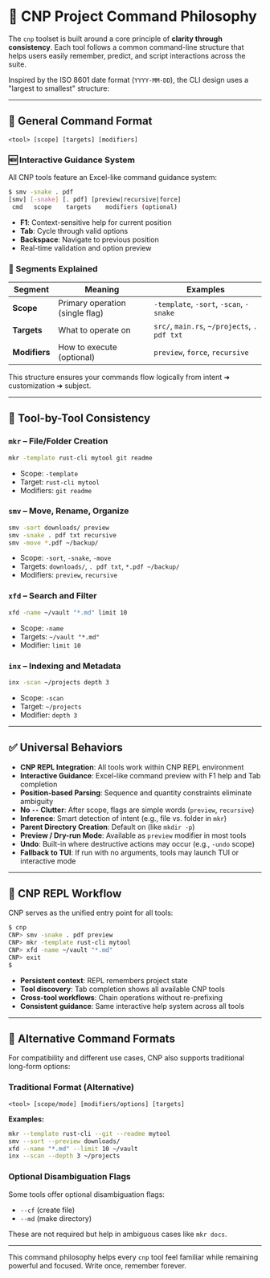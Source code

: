 # 📐 CNP Project Command Philosophy

The `cnp` toolset is built around a core principle of **clarity through consistency**. Each tool follows a common command-line structure that helps users easily remember, predict, and script interactions across the suite.

Inspired by the ISO 8601 date format (`YYYY-MM-DD`), the CLI design uses a "largest to smallest" structure:

---

## 🧭 General Command Format

```
<tool> [scope] [targets] [modifiers]
```

### 🆕 Interactive Guidance System

All CNP tools feature an Excel-like command guidance system:

```bash
$ smv -snake . pdf
[smv] [-snake] [. pdf] [preview|recursive|force]
 cmd   scope    targets    modifiers (optional)
```

- **F1**: Context-sensitive help for current position
- **Tab**: Cycle through valid options
- **Backspace**: Navigate to previous position
- Real-time validation and option preview

### 🔄 Segments Explained

| Segment        | Meaning                               | Examples                                      |
| -------------- | ------------------------------------- | --------------------------------------------- |
| **Scope** | Primary operation (single flag)       | `-template`, `-sort`, `-scan`, `-snake` |
| **Targets**    | What to operate on | `src/`, `main.rs`, `~/projects`, `. pdf txt`               |
| **Modifiers**  | How to execute (optional)          | `preview`, `force`, `recursive`          |

This structure ensures your commands flow logically from intent ➜ customization ➜ subject.

---

## 🧩 Tool-by-Tool Consistency

### `mkr` – File/Folder Creation

```sh
mkr -template rust-cli mytool git readme
```

* Scope: `-template`
* Target: `rust-cli mytool`
* Modifiers: `git readme`

### `smv` – Move, Rename, Organize

```sh
smv -sort downloads/ preview
smv -snake . pdf txt recursive
smv -move *.pdf ~/backup/
```

* Scope: `-sort`, `-snake`, `-move`
* Targets: `downloads/`, `. pdf txt`, `*.pdf ~/backup/`
* Modifiers: `preview`, `recursive`

### `xfd` – Search and Filter

```sh
xfd -name ~/vault "*.md" limit 10
```

* Scope: `-name`
* Targets: `~/vault "*.md"`
* Modifier: `limit 10`

### `inx` – Indexing and Metadata

```sh
inx -scan ~/projects depth 3
```

* Scope: `-scan`
* Target: `~/projects`
* Modifier: `depth 3`

---

## ✅ Universal Behaviors

* **CNP REPL Integration**: All tools work within CNP REPL environment
* **Interactive Guidance**: Excel-like command preview with F1 help and Tab completion
* **Position-based Parsing**: Sequence and quantity constraints eliminate ambiguity
* **No `--` Clutter**: After scope, flags are simple words (`preview`, `recursive`)
* **Inference**: Smart detection of intent (e.g., file vs. folder in `mkr`)
* **Parent Directory Creation**: Default on (like `mkdir -p`)
* **Preview / Dry-run Mode**: Available as `preview` modifier in most tools
* **Undo**: Built-in where destructive actions may occur (e.g., `-undo` scope)
* **Fallback to TUI**: If run with no arguments, tools may launch TUI or interactive mode

---

## 🔁 CNP REPL Workflow

CNP serves as the unified entry point for all tools:

```bash
$ cnp
CNP> smv -snake . pdf preview
CNP> mkr -template rust-cli mytool
CNP> xfd -name ~/vault "*.md"
CNP> exit
$
```

* **Persistent context**: REPL remembers project state
* **Tool discovery**: Tab completion shows all available CNP tools
* **Cross-tool workflows**: Chain operations without re-prefixing
* **Consistent guidance**: Same interactive help system across all tools

---

## 🔁 Alternative Command Formats

For compatibility and different use cases, CNP also supports traditional long-form options:

### Traditional Format (Alternative)

```
<tool> [scope/mode] [modifiers/options] [targets]
```

**Examples:**
```sh
mkr --template rust-cli --git --readme mytool
smv --sort --preview downloads/
xfd --name "*.md" --limit 10 ~/vault
inx --scan --depth 3 ~/projects
```

### Optional Disambiguation Flags

Some tools offer optional disambiguation flags:

* `--cf` (create file)
* `--md` (make directory)

These are not required but help in ambiguous cases like `mkr docs`.

---

This command philosophy helps every `cnp` tool feel familiar while remaining powerful and focused. Write once, remember forever.